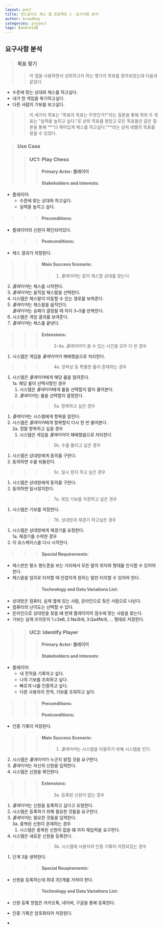 ```yaml
---
layout: post
title: 안드로이드 체스 앱 프로젝트 1 -요구사항 분석-
author: breadkey
categories: project
tags: [android]
---
```

## 요구사항 분석
> ### 목표 찾기
>> 이 앱을 사용하면서 성취하고자 하는 몇가지 목표를 찾아보았는데 다음과 같았다.
- 수준에 맞는 상대와 체스를 하고싶다.
- 내가 한 게임을 복기하고싶다.
- 다른 사람의 기보를 보고싶다.

>> 이 세가지 목표는 "목표의 목표는 무엇인가?"라는 질문을 통해 하위 두 목표는 "실력을 높히고 싶다."로 상위 목표를 찾았고 모든 목표들은 같은 질문을 통해 **"더 재미있게 체스를 하고싶다."**라는 상위 레벨의 목표를 찾을 수 있었다.

> ### Use Case
>> ### UC1: Play Chess
>>> #### Primary Actor: 플레이어
>>> #### Stakeholders and interests:
- 플레이어: 
	- 수준에 맞는 상대와 하고싶다.
	- 실력을 높히고 싶다.

>>> #### Preconditions:
- 플레이어의 신원이 확인되어있다.

>>> #### Postconditions:
- 체스 결과가 저장된다.

>>> #### Main Success Scenario:
>>>> 1. *플레이어*는 같이 체스할 상대를 찾는다.
2. *플레이어*는 체스를 시작한다.
3. *플레이어*는 움직일 체스말을 선택한다.
4. 시스템은 체스말이 이동할 수 있는 경로를 보여준다.
5. *플레이어*는 체스말을 움직인다.  
*플레이어*는 승패가 결정될 때 까지 3~5를 반복한다.
6. 시스템은 게임 결과를 보여준다.
7. *플레이어*는 체스를 끝낸다.

>>> #### Extensions:
>>>> 3-4a. *플레이어*가 쓸 수 있는 시간을 모두 다 쓴 경우
1. 시스템은 게임을 *플레이어*가 패배했음으로 처리한다.

>>>> 4a. 앙파상 등 특별한 룰이 존재하는 경우
1. 시스템은 *플레이어*에게 해당 룰을 알려준다.  
    1a. 해당 룰이 선택사항인 경우
    1. 시스템은 *플레이어*에게 룰을 선택할지 말지 물어본다.
    2. *플레이어*는 룰을 선택할지 결정한다.  

>>>> 5a. 항복하고 싶은 경우
1. *플레이어*는 시스템에게 항복을 알린다.
2. 시스템은 *플레이어*에게 항복할지 다시 한 번 물어본다.  
    2a. 정말 항복하고 싶을 경우
    1. 시스템은 게임을 *플레이어*가 패배했음으로 처리한다.

>>>> 5b. 수를 물리고 싶은 경우
1. 시스템은 상대방에게 동의를 구한다.
2. 동의하면 수를 되돌린다.

>>>> 5c. 일시 정지 하고 싶은 경우
1. 시스템은 상대방에게 동의를 구한다.
2. 동의하면 일시정지한다. 

>>>> 7a. 게임 기보를 저장하고 싶은 경우
1. 시스템은 기보를 저장한다.

>>>> 7b. 상대방과 재경기 하고싶은 경우
1. 시스템은 상대방에게 재경기를 요청한다.  
    1a. 재경기를 수락한 경우
1. 이 유스케이스를 다시 시작한다.

>>> #### Special Requirements:
- 체스판은 평소 핸드폰을 보는 거리에서 모든 말의 위치와 형태를 인식할 수 있어야 한다.
- 체스말을 엄지로 터치할 때 안겹치게 원하는 말만 터치할 수 있어야 한다.

>>> #### Technology and Data Variations List:
- 상대방은 컴퓨터, 실제 옆에 있는 사람, 온라인으로 찾은 사람으로 나뉜다.
- 컴퓨터의 난이도는 선택할 수 있다.
- 온라인으로 상대방을 찾을 떄 현재 플레이어의 점수에 맞는 사람을 찾는다.
- 기보는 실제 쓰이듯이 1.c3e6, 2.Na3h6, 3.Qa4Nc6, ... 형태로 저장한다.

>> ### UC2: Identify Player
>>> #### Primary Actor: 플레이어
>>> #### Stakeholders and interests:
- 플레이어:
	- 내 전적을 기록하고 싶다.
	- 나의 기보를 조회하고 싶다.
	- 빠르게 나를 인증하고 싶다.
	- 다른 사용자의 전적, 기보를 조회하고 싶다.

>>> #### Preconditions:
>>> #### Postconditions:
- 인증 기록이 저장된다.

>>> #### Main Success Scenario:
>>>> 1. *플레이어*는 시스템을 이용하기 위해 시스템을 킨다.
2. 시스템은 *플레이어*가 누군지 밝힐 것을 요구한다.
3. *플레이어*는 자신의 신원을 입력한다.
4. 시스템은 신원을 확인한다.

>>> #### Extensions:
>>>> 3a. 등록된 신원이 없는 경우
1. *플레이어*는 신원을 등록하고 싶다고 요청한다.
2. 시스템은 등록하기 위해 필요한 것들을 요구한다.
3. *플레이어*는 필요한 것들을 입력한다.  
    3a. 중복된 신원이 존재하는 경우
    1. 시스템은 중복된 신원이 없을 떄 까지 재입력을 요구한다.
4. 시스템은 새로운 신원을 등록한다.

>>>> 3b. 시스템에 사용자의 인증 기록이 저장되있는 경우
1. 단계 3을 생략한다.

>>> #### Special Reuqirements:
- 신원을 등록하는데 최대 3단계를 거쳐야 한다.

>>> #### Technology and Data Variations List:
- 신원 등록 방법은 카카오톡, 네이버, 구글을 통해 등록한다.
- 인증 기록은 암호화되어 저장된다.

- 